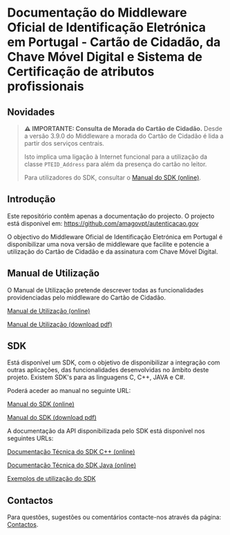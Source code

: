 # Documentação do Middleware Oficial de Identificação Eletrónica em Portugal - Cartão de Cidadão, da Chave Móvel Digital e Sistema de Certificação de atributos profissionais

## Novidades

> **⚠ IMPORTANTE: Consulta de Morada do Cartão de Cidadão.**
> Desde a versão 3.9.0 do Middleware a morada do Cartão de Cidadão é lida a partir dos serviços centrais.
>
> Isto implica uma ligação à Internet funcional para a utilização da classe `PTEID_Address` para além da presença do cartão no leitor.
>
> Para utilizadores do SDK, consultar o [Manual do SDK (online)](https://amagovpt.github.io/docs.autenticacao.gov/manual_sdk.html#obten%C3%A7%C3%A3o-da-morada).
## Introdução

Este repositório contêm apenas a documentação do projecto. O projecto está disponivel em: https://github.com/amagovpt/autenticacao.gov

O objectivo do Middleware Oficial de Identificação Eletrónica em Portugal é disponibilizar uma nova versão de middleware que facilite e potencie a utilização do Cartão de Cidadão e da assinatura com Chave Móvel Digital.

## Manual de Utilização

O Manual de Utilização pretende descrever todas as funcionalidades providenciadas pelo middleware do Cartão de Cidadão.

[Manual de Utilização (online)](https://amagovpt.github.io/docs.autenticacao.gov/user_manual.html)

[Manual de Utilização (download pdf)](https://amagovpt.github.io/docs.autenticacao.gov/Manual_de_Utilizacao_v3.pdf)

## SDK

Está disponível um SDK, com o objetivo de disponibilizar a integração com outras aplicações, das funcionalidades desenvolvidas no âmbito deste projeto.
Existem SDK's para as linguagens C, C++, JAVA e C#.

Poderá aceder ao manual no seguinte URL:

[Manual do SDK (online)](https://amagovpt.github.io/docs.autenticacao.gov/manual_sdk.html)

[Manual do SDK (download pdf)](https://amagovpt.github.io/docs.autenticacao.gov/Manual_de_SDK.pdf)

A documentação da API disponibilizada pelo SDK está disponível nos seguintes URLs:


[Documentação Técnica do SDK C++ (online)](https://amagovpt.github.io/docs.autenticacao.gov/sdk/cpp/)

[Documentação Técnica do SDK Java (online)](https://amagovpt.github.io/docs.autenticacao.gov/sdk/java/)

[Exemplos de utilização do SDK](https://github.com/amagovpt/docs.autenticacao.gov/tree/main/SDK_Examples)


## Contactos
Para questões, sugestões ou comentários contacte-nos através da página: [Contactos](https://www.autenticacao.gov.pt/contactos?appRedirect=AutenticacaoGovDesktop).
